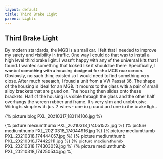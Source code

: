 ```yaml
---
layout: default
title: Third Brake Light
parent: Lights
---
```

## Third Brake Light

By modern standards, the MGB is a small car. I felt that I needed to improve my safety and visibility in traffic. One way I could do that was to install a high level third brake light. I wasn't happy with any of the universal kits that I found. I wanted something that looked like it should be there. Specifically, I wanted something with a housing designed for the MGB rear screen. Obviously, no such thing existed so I would need to find something very close. After much research, I found a unit from a VW Passat B6. The shape of the housing is ideal for an MGB. It mounts to the glass with a pair of small alloy brackets that are glued on. The housing then slides onto these brackets. Half of the housing is visible through the glass and the other half overhangs the screen rubber and frame. It's very slim and unobtrusive. Wiring is simple with just 2 wires - one to ground and one to the brake light. 



{% picture blog PXL_20210317_180114106.jpg %}

{% picture mediumthumb PXL_20210318_174051523.jpg %}
{% picture mediumthumb PXL_20210318_174044916.jpg %}
{% picture mediumthumb PXL_20210318_174444067.jpg %}
{% picture mediumthumb PXL_20210318_174422111.jpg %}
{% picture mediumthumb PXL_20210318_174303059.jpg %}
{% picture mediumthumb PXL_20210318_174250534.jpg %}
